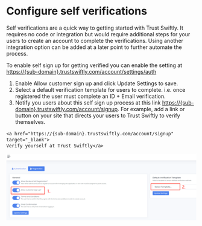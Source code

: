 # Configure self verifications

Self verifications are a quick way to getting started with Trust Swiftly. It requires no code or integration but would require additional steps for your users to create an account to complete the verifications. Using another integration option can be added at a later point to further automate the process.

To enable self sign up for getting verified you can enable the setting at [https://{sub-domain}.trustswiftly.com/account/settings/auth](https://{sub-domain}.trustswiftly.com/account/settings/auth)&#x20;

1. Enable Allow customer sign up and click Update Settings to save.
2. Select a default verification template for users to complete. i.e. once registered the user must complete an ID + Email verification.
3. Notify you users about this self sign up process at this link [https://{sub-domain}.trustswiftly.com/account/signup](https://{sub-domain}.trustswiftly.com/account/signup). For example, add a link or button on your site that directs your users to Trust Swiftly to verify themselves.

```markup
<a href="https://{sub-domain}.trustswiftly.com/account/signup" target="_blank">
Verify yourself at Trust Swiftly</a>
```

![Options to enable for self sign up](<../.gitbook/assets/image (13).png>)

